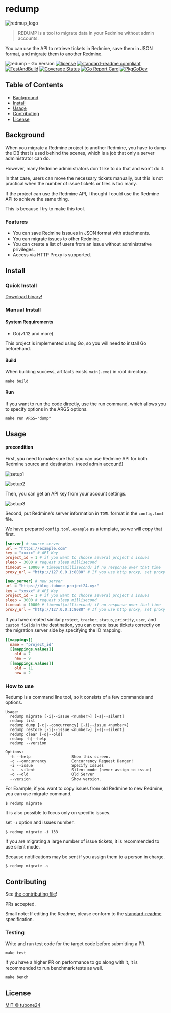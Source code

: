# redump

![redmup_logo](./docs/images/redump_logo.png)

> REDUMP is a tool to migrate data in your Redmine without admin accounts.

You can use the API to retrieve tickets in Redmine, save them in JSON format, and migrate them to another Redmine.

![redump - Go Version](https://img.shields.io/badge/go-1.12-blue.svg)
[![license](https://img.shields.io/github/license/tubone24/redump.svg)](LICENSE)
[![standard-readme compliant](https://img.shields.io/badge/readme%20style-standard-brightgreen.svg?style=flat-square)](https://github.com/RichardLitt/standard-readme)
[![TestAndBuild](https://github.com/tubone24/redump/workflows/TestAndBuild/badge.svg)](https://github.com/tubone24/redump/actions)
[![Coverage Status](https://coveralls.io/repos/github/tubone24/redump/badge.svg?branch=main)](https://coveralls.io/github/tubone24/redump?branch=main)
[![Go Report Card](https://goreportcard.com/badge/github.com/tubone24/redump)](https://goreportcard.com/report/github.com/tubone24/redump)
[![PkgGoDev](https://pkg.go.dev/badge/github.com/tubone24/redump)](https://pkg.go.dev/github.com/tubone24/redump)

## Table of Contents

- [Background](#background)
- [Install](#install)
- [Usage](#usage)
- [Contributing](#contributing)
- [License](#license)

## Background

When you migrate a Redmine project to another Redmine, you have to dump the DB that is used behind the scenes, which is a job that only a server administrator can do.

However, many Redmine administrators don't like to do that and won't do it. 

In that case, users can move the necessary tickets manually, but this is not practical when the number of issue tickets or files is too many.

If the project can use the Redmine API, I thought I could use the Redmine API to achieve the same thing.

This is because I try to make this tool.

### Features

- You can save Redmine Isssues in JSON format with attachments.
- You can migrate issues to other Redmine.
- You can create a list of users from an Issue without administrative privileges.
- Access via HTTP Proxy is supported.

## Install

### Quick Install

[Download binary!](https://github.com/tubone24/redump/releases)

### Manual Install

#### System Requirements

- Go(v1.12 and more)

This project is implemented using Go, so you will need to install Go beforehand.

#### Build

When building success, artifacts exists `main(.exe)` in root directory.

```
make build
```

#### Run

If you want to run the code directly, use the run command, which allows you to specify options in the ARGS options.

```
make run ARGS="dump"
```

## Usage

#### precondition

First, you need to make sure that you can use Redmine API for both Redmine source and destination. (need admin account!)

![setup1](./docs/images/setup1.png)

![setup2](./docs/images/setup2.png)

Then, you can get an API key from your account settings.

![setup3](./docs/images/setup3.png)

Second, put Redmine's server information in `TOML` format in the `config.toml` file.
 
We have prepared `config.toml.example` as a template, so we will copy that first.

```toml
[server] # source server
url = "https://example.com"
key = "xxxxx" # API Key
project_id = 1 # if you want to choose several project's issues
sleep = 3000 # request sleep millisecond
timeout = 10000 # timeout(millisecond) if no response over that time
proxy_url = "http://127.0.0.1:8080" # If you use http proxy, set proxy url, port, user/pass

[new_server] # new server
url = "https://blog.tubone-project24.xyz"
key = "xxxxx" # API Key
project_id = 1 # if you want to choose several project's issues
sleep = 3000 # request sleep millisecond
timeout = 10000 # timeout(millisecond) if no response over that time
proxy_url = "http://127.0.0.1:8080" # If you use http proxy, set proxy url, port, user/pass
```

If you have created similar `project`, `tracker`, `status`, `priority`, `user`, and `custom fields` in the destination, you can create issue tickets correctly on the migration server side by specifying the ID mapping.

```toml
[[mappings]]
  name = "project_id"
  [[mappings.values]]
    old = 7
    new = 9
  [[mappings.values]]
    old = 11
    new = 2
```

### How to use

Redump is a command line tool, so it consists of a few commands and options.

```
Usage:
  redump migrate [-i|--issue <number>] [-s|--silent]
  redump list
  redump dump [-c|--concurrency] [-i|--issue <number>]
  redump restore [-i|--issue <number>] [-s|--silent]
  redump clear [-o|--old]
  redump -h|--help
  redump --version

Options:
  -h --help                  Show this screen.
  -c --concurrency           Concurrency Request Danger!
  -i --issue                 Specify Issues
  -s --silent                Silent mode (never assign to issue)
  -o --old                   Old Server
  --version                  Show version.
```

For Example, if you want to copy issues from old Redmine to new Redmine, you can use migrate command.

```
$ redump migrate
```

It is also possible to focus only on specific issues.

set `-i` option and issues number.

```
$ redmup migrate -i 133
```

If you are migrating a large number of issue tickets, it is recommended to use silent mode.

Because notifications may be sent if you assign them to a person in charge.

```
$ redump migrate -s
```

## Contributing

See [the contributing file](.github/CONTRIBUTING.md)!

PRs accepted.

Small note: If editing the Readme, please conform to the [standard-readme](https://github.com/RichardLitt/standard-readme) specification.

### Testing

Write and run test code for the target code before submitting a PR.

```
make test
```

If you have a higher PR on performance to go along with it, it is recommended to run benchmark tests as well.

```
make bench
```

## License

[MIT © tubone24](LICENSE)
